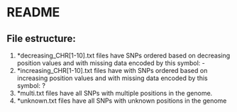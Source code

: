 # README

## File estructure:

1. *decreasing_CHR[1-10].txt files have SNPs ordered based on decreasing position values and with missing data encoded by this symbol: -
2. *increasing_CHR[1-10].txt files have with SNPs ordered based on increasing position values and with missing data encoded by this symbol: ?
3. *multi.txt files have all SNPs with multiple positions in the genome.
4. *unknown.txt files have all SNPs with unknown positions in the genome
